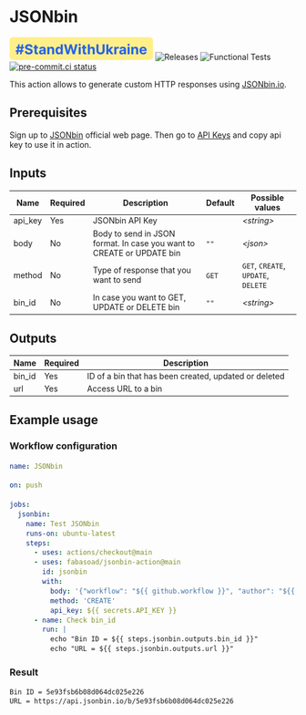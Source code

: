 # JSONbin

[![Stand With Ukraine](https://raw.githubusercontent.com/vshymanskyy/StandWithUkraine/main/badges/StandWithUkraine.svg)](https://stand-with-ukraine.pp.ua)
![Releases](https://img.shields.io/github/v/release/fabasoad/jsonbin-action?include_prereleases)
![Functional Tests](https://github.com/fabasoad/jsonbin-action/workflows/Functional%20Tests/badge.svg)
[![pre-commit.ci status](https://results.pre-commit.ci/badge/github/fabasoad/jsonbin-action/main.svg)](https://results.pre-commit.ci/latest/github/fabasoad/jsonbin-action/main)

This action allows to generate custom HTTP responses using [JSONbin.io](https://jsonbin.io).

## Prerequisites

Sign up to [JSONbin](https://jsonbin.io) official web page. Then go to [API Keys](https://jsonbin.io/api-keys)
and copy api key to use it in action.

## Inputs

| Name    | Required | Description                                                           | Default | Possible values                     |
|---------|----------|-----------------------------------------------------------------------|---------|-------------------------------------|
| api_key | Yes      | JSONbin API Key                                                       |         | _&lt;string&gt;_                    |
| body    | No       | Body to send in JSON format. In case you want to CREATE or UPDATE bin | `""`    | _&lt;json&gt;_                      |
| method  | No       | Type of response that you want to send                                | `GET`   | `GET`, `CREATE`, `UPDATE`, `DELETE` |
| bin_id  | No       | In case you want to GET, UPDATE or DELETE bin                         | `""`    | _&lt;string&gt;_                    |

## Outputs

| Name   | Required | Description                                           |
|--------|----------|-------------------------------------------------------|
| bin_id | Yes      | ID of a bin that has been created, updated or deleted |
| url    | Yes      | Access URL to a bin                                   |

## Example usage

### Workflow configuration

```yaml
name: JSONbin

on: push

jobs:
  jsonbin:
    name: Test JSONbin
    runs-on: ubuntu-latest
    steps:
      - uses: actions/checkout@main
      - uses: fabasoad/jsonbin-action@main
        id: jsonbin
        with:
          body: '{"workflow": "${{ github.workflow }}", "author": "${{ github.actor }}", "number": "${{ github.run_number }}"}'
          method: 'CREATE'
          api_key: ${{ secrets.API_KEY }}
      - name: Check bin_id
        run: |
          echo "Bin ID = ${{ steps.jsonbin.outputs.bin_id }}"
          echo "URL = ${{ steps.jsonbin.outputs.url }}"
```

### Result

```text
Bin ID = 5e93fsb6b08d064dc025e226
URL = https://api.jsonbin.io/b/5e93fsb6b08d064dc025e226
```
